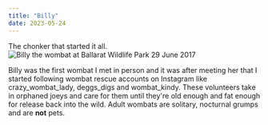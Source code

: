 ```yaml
---
title: "Billy"
date: 2023-05-24
---
```

The chonker that started it all. 
![Billy the wombat at Ballarat Wildlife Park 29 June 2017](https://github.com/Jayarvee/Wombat-Wednesday/assets/images/Billy-and_Joss.jpg)

Billy was the first wombat I met in person and it was after meeting her that I started following wombat rescue accounts on Instagram like crazy_wombat_lady, deggs_digs and wombat_kindy. These volunteers take in orphaned joeys and care for them until they're old enough and fat enough for release back into the wild. Adult wombats are solitary, nocturnal grumps and are **not** pets.
